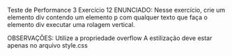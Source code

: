 Teste de Performance 3
Exercício 12
ENUNCIADO:
Nesse exercício, crie um elemento div contendo um elemento p com qualquer texto que faça o elemento div executar uma rolagem vertical.

OBSERVAÇÕES:
Utilize a propriedade overflow
A estilização deve estar apenas no arquivo style.css
